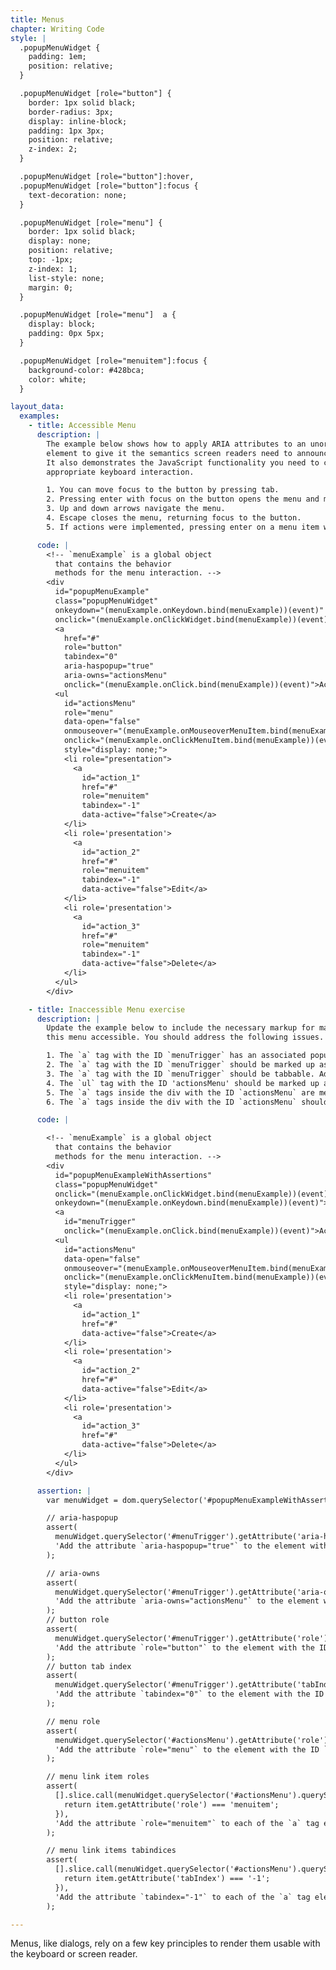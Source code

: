 ```yaml
---
title: Menus
chapter: Writing Code
style: |
  .popupMenuWidget {
    padding: 1em;
    position: relative;
  }

  .popupMenuWidget [role="button"] {
    border: 1px solid black;
    border-radius: 3px;
    display: inline-block;
    padding: 1px 3px;
    position: relative;
    z-index: 2;
  }

  .popupMenuWidget [role="button"]:hover,
  .popupMenuWidget [role="button"]:focus {
    text-decoration: none;
  }

  .popupMenuWidget [role="menu"] {
    border: 1px solid black;
    display: none;
    position: relative;
    top: -1px;
    z-index: 1;
    list-style: none;
    margin: 0;
  }

  .popupMenuWidget [role="menu"]  a {
    display: block;
    padding: 0px 5px;
  }

  .popupMenuWidget [role="menuitem"]:focus {
    background-color: #428bca;
    color: white;
  }

layout_data:
  examples:
    - title: Accessible Menu
      description: |
        The example below shows how to apply ARIA attributes to an unordered list
        element to give it the semantics screen readers need to announce it as a menu.
        It also demonstrates the JavaScript functionality you need to create the
        appropriate keyboard interaction.

        1. You can move focus to the button by pressing tab.
        2. Pressing enter with focus on the button opens the menu and moves focus to the first menu item.
        3. Up and down arrows navigate the menu.
        4. Escape closes the menu, returning focus to the button.
        5. If actions were implemented, pressing enter on a menu item would perform the action.

      code: |
        <!-- `menuExample` is a global object
          that contains the behavior
          methods for the menu interaction. -->
        <div
          id="popupMenuExample"
          class="popupMenuWidget"
          onkeydown="(menuExample.onKeydown.bind(menuExample))(event)"
          onclick="(menuExample.onClickWidget.bind(menuExample))(event)">
          <a
            href="#"
            role="button"
            tabindex="0"
            aria-haspopup="true"
            aria-owns="actionsMenu"
            onclick="(menuExample.onClick.bind(menuExample))(event)">Actions &#9660;</a>
          <ul
            id="actionsMenu"
            role="menu"
            data-open="false"
            onmouseover="(menuExample.onMouseoverMenuItem.bind(menuExample))(event)"
            onclick="(menuExample.onClickMenuItem.bind(menuExample))(event)"
            style="display: none;">
            <li role="presentation">
              <a
                id="action_1"
                href="#"
                role="menuitem"
                tabindex="-1"
                data-active="false">Create</a>
            </li>
            <li role='presentation'>
              <a
                id="action_2"
                href="#"
                role="menuitem"
                tabindex="-1"
                data-active="false">Edit</a>
            </li>
            <li role='presentation'>
              <a
                id="action_3"
                href="#"
                role="menuitem"
                tabindex="-1"
                data-active="false">Delete</a>
            </li>
          </ul>
        </div>

    - title: Inaccessible Menu exercise
      description: |
        Update the example below to include the necessary markup for making
        this menu accessible. You should address the following issues.

        1. The `a` tag with the ID `menuTrigger` has an associated popup. Therefore, it should be marked up with `aria-haspopup` and `aria-owns` to make this relationship explicit.
        2. The `a` tag with the ID `menuTrigger` should be marked up as a button with the role `button`.
        3. The `a` tag with the ID `menuTrigger` should be tabbable. Add an explicit `tabindex="0"` to it.
        4. The `ul` tag with the ID 'actionsMenu' should be marked up as a menu with the role `menu`.
        5. The `a` tags inside the div with the ID `actionsMenu` are menu items. Mark them up with the role `menuitem`.
        6. The `a` tags inside the div with the ID `actionsMenu` should not be tabbable. Add an explicit `tabindex="-1"` to each of them.

      code: |

        <!-- `menuExample` is a global object
          that contains the behavior
          methods for the menu interaction. -->
        <div
          id="popupMenuExampleWithAssertions"
          class="popupMenuWidget"
          onclick="(menuExample.onClickWidget.bind(menuExample))(event)"
          onkeydown="(menuExample.onKeydown.bind(menuExample))(event)">
          <a
            id="menuTrigger"
            onclick="(menuExample.onClick.bind(menuExample))(event)">Actions &#9660;</a>
          <ul
            id="actionsMenu"
            data-open="false"
            onmouseover="(menuExample.onMouseoverMenuItem.bind(menuExample))(event)"
            onclick="(menuExample.onClickMenuItem.bind(menuExample))(event)"
            style="display: none;">
            <li role='presentation'>
              <a
                id="action_1"
                href="#"
                data-active="false">Create</a>
            </li>
            <li role='presentation'>
              <a
                id="action_2"
                href="#"
                data-active="false">Edit</a>
            </li>
            <li role='presentation'>
              <a
                id="action_3"
                href="#"
                data-active="false">Delete</a>
            </li>
          </ul>
        </div>

      assertion: |
        var menuWidget = dom.querySelector('#popupMenuExampleWithAssertions');

        // aria-haspopup
        assert(
          menuWidget.querySelector('#menuTrigger').getAttribute('aria-haspopup') === 'true',
          'Add the attribute `aria-haspopup="true"` to the element with the ID `menuTrigger`'
        );

        // aria-owns
        assert(
          menuWidget.querySelector('#menuTrigger').getAttribute('aria-owns') === 'actionsMenu',
          'Add the attribute `aria-owns="actionsMenu"` to the element with the ID `menuTrigger`'
        );
        // button role
        assert(
          menuWidget.querySelector('#menuTrigger').getAttribute('role') === 'button',
          'Add the attribute `role="button"` to the element with the ID `menuTrigger`'
        );
        // button tab index
        assert(
          menuWidget.querySelector('#menuTrigger').getAttribute('tabIndex') === '0',
          'Add the attribute `tabindex="0"` to the element with the ID `menuTrigger`'
        );

        // menu role
        assert(
          menuWidget.querySelector('#actionsMenu').getAttribute('role') === 'menu',
          'Add the attribute `role="menu"` to the element with the ID `actionsMenu`'
        );

        // menu link item roles
        assert(
          [].slice.call(menuWidget.querySelector('#actionsMenu').querySelectorAll('a')).every(function (item) {
            return item.getAttribute('role') === 'menuitem';
          }),
          'Add the attribute `role="menuitem"` to each of the `a` tag elements in the element with the ID `actionsMenu`'
        );

        // menu link items tabindices
        assert(
          [].slice.call(menuWidget.querySelector('#actionsMenu').querySelectorAll('a')).every(function (item) {
            return item.getAttribute('tabIndex') === '-1';
          }),
          'Add the attribute `tabindex="-1"` to each of the `a` tag elements in the element with the ID `actionsMenu`'
        );

---
```

Menus, like dialogs, rely on a few key principles to render them usable with 
the keyboard or screen reader.

